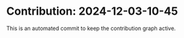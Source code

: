 # Contribution: 2024-12-03-10-45
This is an automated commit to keep the contribution graph active.
